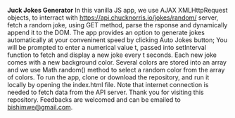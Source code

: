 **Juck Jokes Generator**
In this vanilla JS app, we use AJAX XMLHttpRequest objects,
to interract with https://api.chucknorris.io/jokes/random/ server,
fetch a random joke, using GET method, parse the rsponse and dynamically append it to the DOM. The app provides an option to generate jokes automatically at your conveninent speed by clicking Auto Jokes button; You will be prompted to enter a numerical value t, passed into setInterval function to fetch and display a new joke every t seconds.
Each new joke comes with a new background color. Several colors are stored into an array and we use Math.random() method to select a random color from the array of colors.
To run the app, clone or download the repository, and run it locally by opening the index.html file. Note that internet connection is needed to fetch data from the API server.
Thank you for visiting this repository. Feedbacks are welcomed and can be emailed to bishimwe@gmail.com.
